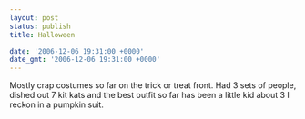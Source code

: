 ```yaml
---
layout: post
status: publish
title: Halloween

date: '2006-12-06 19:31:00 +0000'
date_gmt: '2006-12-06 19:31:00 +0000'
---
```

Mostly crap costumes so far on the trick or treat front. 
Had 3 sets of people, dished out 7 kit kats and the best outfit so far has been a little kid about 3 I reckon in a pumpkin suit.
